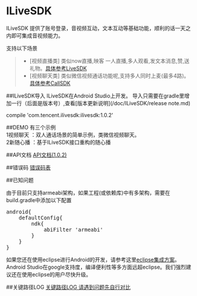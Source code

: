 # ILiveSDK
ILiveSDK 提供了账号登录，音视频互动，文本互动等基础功能，顺利的话一天之内即可集成音视频能力。

支持以下场景     
>* [视频直播类]
     类似now直播,映客 一人直播,多人观看,发文本消息,赞,送礼物。[具体参考LiveSDK](/doc/ILiveSDK/ILVLiveManager.md)
>* [视频聊天类]
     类似微信视频通话功能呢,支持多人同时上麦(最多4路)。[具体参考CallSDK](https://github.com/zhaoyang21cn/CallSDK)

##ILiveSDK导入
ILiveSDK在Android Studio上开发。
导入只需要在gradle里增加一行（后面是版本号）,查看[版本更新说明](/doc/ILiveSDK/release note.md)

compile 'com.tencent.ilivesdk:ilivesdk:1.0.2'



            
##DEMO
有三个示例  <br />
1视频聊天 ：双人通话场景的简单示例，类微信视频聊天。       
2新随心播 ：基于ILiveSDK接口重构的随心播   

##API文档
[API文档(1.0.2)](https://zhaoyang21cn.github.io/ilivesdk_help/android_help/)

##错误码
[错误码表](/doc/ILiveSDK/error.md)

##已知问题

由于目前只支持armeabi架构，如果工程(或依赖库)中有多架构，需要在build.gradle中添加以下配置
<pre>
android{
    defaultConfig{
        ndk{
            abiFilter 'armeabi'
        }
    }
}
</pre>

如果您还在使用eclipse进行Android的开发，请参考这里[eclipse集成方案](/doc/ILiveSDK/eclipse_readme.md)。    
Android Studio在google支持度，编译便利性等多方面远超eclipse。我们强烈建议还在使用eclipse的用户尽快升级。

##关键路径LOG
[关键路径LOG 请遇到问题先自行对比](/doc/ILiveSDK/Logs.md)

